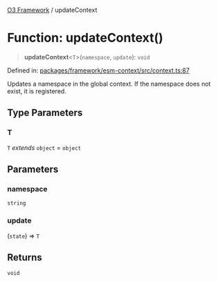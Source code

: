 [O3 Framework](../API.md) / updateContext

# Function: updateContext()

> **updateContext**\<`T`\>(`namespace`, `update`): `void`

Defined in: [packages/framework/esm-context/src/context.ts:87](https://github.com/habeshabro/openmrs-esm-core/blob/main/packages/framework/esm-context/src/context.ts#L87)

Updates a namespace in the global context. If the namespace does not exist, it is registered.

## Type Parameters

### T

`T` *extends* `object` = `object`

## Parameters

### namespace

`string`

### update

(`state`) => `T`

## Returns

`void`

